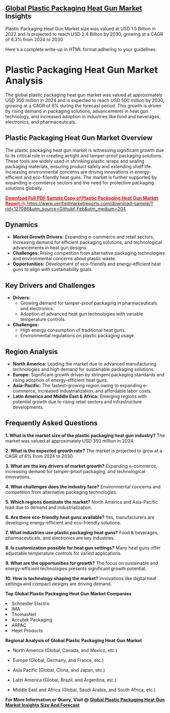 <h2><a href="https://www.verifiedmarketreports.com/download-sample/?rid=127086&amp;utm_source=Githubf&amp;utm_medium=204" target="_blank">Global Plastic Packaging Heat Gun Market</a> Insights</h2><p>Plastic Packaging Heat Gun Market size was valued at USD 1.5 Billion in 2022 and is projected to reach USD 2.4 Billion by 2030, growing at a CAGR of 6.3% from 2024 to 2030.</p><p>Here's a complete write-up in HTML format adhering to your guidelines: <!DOCTYPE html> <html lang="en"> <head> <meta charset="UTF-8"> <meta name="viewport" content="width=device-width, initial-scale=1.0"> <meta name="description" content="Explore the comprehensive market overview, industry outlook, dynamics, key drivers, challenges, and regional analysis of the Plastic Packaging Heat Gun Market."> <meta name="keywords" content="Plastic Packaging Heat Gun Market, Industry Outlook, Market Size, Dynamics, Key Drivers, Challenges, Regional Analysis"> <meta name="author" content="Market Insights Team"> <title>Plastic Packaging Heat Gun Market Overview and Analysis</title> </head> <body> <h1>Plastic Packaging Heat Gun Market Analysis</h1> <!-- Market Value Paragraph --> <p>The global plastic packaging heat gun market was valued at approximately USD 350 million in 2024 and is expected to reach USD 500 million by 2030, growing at a CAGR of 6% during the forecast period. This growth is driven by rising demand in packaging solutions, advancements in heat gun technology, and increased adoption in industries like food and beverages, electronics, and pharmaceuticals.</p> <!-- Market Overview --> <h2>Plastic Packaging Heat Gun Market Overview</h2> <p>The plastic packaging heat gun market is witnessing significant growth due to its critical role in creating airtight and tamper-proof packaging solutions. These tools are widely used in shrinking plastic wraps and sealing packaging materials, ensuring product safety and extending shelf life. Increasing environmental concerns are driving innovations in energy-efficient and eco-friendly heat guns. The market is further supported by expanding e-commerce sectors and the need for protective packaging solutions globally.</p> <p><a href="#"><p><span class=""><span style="color: #ff0000;"><strong>Download Full PDF Sample Copy of Plastic Packaging Heat Gun Market Report</strong> @ </span><a href="https://www.verifiedmarketreports.com/download-sample/?rid=127086&amp;utm_source=Githubf-Feb&amp;utm_medium=204" target="_blank">https://www.verifiedmarketreports.com/download-sample/?rid=127086&amp;utm_source=Githubf-Feb&amp;utm_medium=204</a></span></p></a></p> <!-- Dynamics --> <h2>Dynamics</h2> <ul> <li><strong>Market Growth Drivers:</strong> Expanding e-commerce and retail sectors, increasing demand for efficient packaging solutions, and technological advancements in heat gun designs.</li> <li><strong>Challenges:</strong> Rising competition from alternative packaging technologies and environmental concerns about plastic waste.</li> <li><strong>Opportunities:</strong> Development of eco-friendly and energy-efficient heat guns to align with sustainability goals.</li> </ul> <!-- Key Drivers and Challenges --> <h2>Key Drivers and Challenges</h2> <ul> <li><strong>Drivers:</strong> <ul> <li>Growing demand for tamper-proof packaging in pharmaceuticals and electronics.</li> <li>Adoption of advanced heat gun technologies with variable temperature controls.</li> </ul> </li> <li><strong>Challenges:</strong> <ul> <li>High energy consumption of traditional heat guns.</li> <li>Environmental regulations on plastic packaging usage.</li> </ul> </li> </ul> <!-- Region Analysis --> <h2>Region Analysis</h2> <ul> <li><strong>North America:</strong> Leading the market due to advanced manufacturing technologies and high demand for sustainable packaging solutions.</li> <li><strong>Europe:</strong> Significant growth driven by stringent packaging standards and rising adoption of energy-efficient heat guns.</li> <li><strong>Asia-Pacific:</strong> The fastest-growing region owing to expanding e-commerce, increased industrialization, and affordable labor costs.</li> <li><strong>Latin America and Middle East & Africa:</strong> Emerging regions with potential growth due to rising retail sectors and infrastructure developments.</li> </ul> <!-- FAQs --> <h2>Frequently Asked Questions</h2> <p><strong>1. What is the market size of the plastic packaging heat gun industry?</strong> The market was valued at approximately USD 350 million in 2024.</p> <p><strong>2. What is the expected growth rate?</strong> The market is projected to grow at a CAGR of 6% from 2024 to 2030.</p> <p><strong>3. What are the key drivers of market growth?</strong> Expanding e-commerce, increasing demand for tamper-proof packaging, and technological innovations.</p> <p><strong>4. What challenges does the industry face?</strong> Environmental concerns and competition from alternative packaging technologies.</p> <p><strong>5. Which regions dominate the market?</strong> North America and Asia-Pacific lead due to demand and industrialization.</p> <p><strong>6. Are there eco-friendly heat guns available?</strong> Yes, manufacturers are developing energy-efficient and eco-friendly solutions.</p> <p><strong>7. What industries use plastic packaging heat guns?</strong> Food & beverages, pharmaceuticals, and electronics are key industries.</p> <p><strong>8. Is customization possible for heat gun settings?</strong> Many heat guns offer adjustable temperature controls for varied applications.</p> <p><strong>9. What are the opportunities for growth?</strong> The focus on sustainable and energy-efficient technologies presents significant growth potential.</p> <p><strong>10. How is technology shaping the market?</strong> Innovations like digital heat settings and compact designs are driving demand.</p> </body> </html> </p><p><strong>Top Global Plastic Packaging Heat Gun Market Companies</strong></p><div data-test-id=""><p><li>Schneider Electric</li><li> IMA</li><li> ThomasNet</li><li> Accutek Packaging</li><li> ARPAC</li><li> Hejet Products</li></p><div><strong>Regional Analysis of&nbsp;Global Plastic Packaging Heat Gun Market</strong></div><ul><li dir="ltr"><p dir="ltr">North America&nbsp;(Global, Canada, and Mexico, etc.)</p></li><li dir="ltr"><p dir="ltr">Europe (Global, Germany, and France, etc.)</p></li><li dir="ltr"><p dir="ltr">Asia Pacific&nbsp;(Global, China, and Japan, etc.)</p></li><li dir="ltr"><p dir="ltr">Latin America&nbsp;(Global, Brazil, and Argentina, etc.)</p></li><li dir="ltr">Middle East and Africa&nbsp;(Global, Saudi Arabia, and South Africa, etc.)</li></ul><p><strong>For More Information or Query, Visit @&nbsp;</strong><strong><a href="https://www.verifiedmarketreports.com/product/global-plastic-packaging-heat-gun-market-report-2019-competitive-landscape-trends-and-opportunities/?utm_source=Githubf&amp;utm_medium=204" target="_blank">Global Plastic Packaging Heat Gun Market Insights Size And Forecast</a></strong></p></div>
